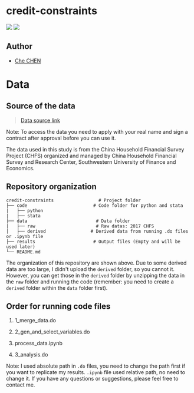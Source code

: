 # credit-constraints
![](https://img.shields.io/badge/Language-Python|Stata-9cf.svg) 
![](https://img.shields.io/badge/Email-chen__che@student.ceu.edu-lightgrey.svg?style=social&logo=github)

## Author
- [Che CHEN](https://helloche.cc/)

# Data
## Source of the data
> [Data source link](http://chfs.swufe.edu.cn "Data source link")

Note: To access the data you need to apply with your real name and sign a contract after approval before you can use it.

The data used in this study is from the China Household Financial Survey Project (CHFS) organized and managed by China Household Financial Survey and Research Center, Southwestern University of Finance and Economics. 


## Repository organization
```
credit-constraints                 # Project folder
├── code                         # Code folder for python and stata
|   ├── python    
|   ├── stata               
├── data                          # Data folder
|   ├── raw                       # Raw datas: 2017 CHFS  
|   ├── derived                 # Derived data from running .do files or .ipynb file
├── results                      # Output files (Empty and will be used later)
└── README.md                                                 
```
The organization of this repository are shown above. Due to some derived data are too large, I didn't upload the `derived` folder, so you cannot it. However, you can get those in the `derived` folder by unzipping the data in the `raw` folder and running the code (remember: you need to create a `derived` folder within the `data` folder first).

## Order for running code files
1. 1_merge_data.do

2. 2_gen_and_select_variables.do

3. process_data.ipynb

4. 3_analysis.do

Note: I used absolute path in `.do` files, you need to change the path first if you want to replicate my results. `.ipynb` file used relative path, no need to change it. If you have any questions or suggestions, please feel free to contact me.

